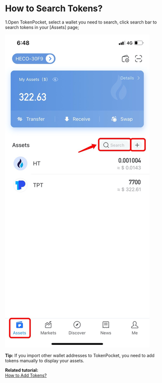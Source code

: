 # How to Search Tokens?

1.Open TokenPocket, select a wallet you need to search, click search bar to search tokens in your \[Assets\] page;

![](../.gitbook/assets/tian-jia-dai-bi-1.jpg)

**Tip:** If you import other wallet addresses to TokenPocket, you need to add tokens manually to display your assets.

**Related tutorial:**  
[How to Add Tokens?](https://tphelp.gitbook.io/en/token-management/how-to-add-tokens)

